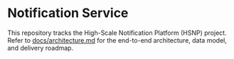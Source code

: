 # Notification Service

This repository tracks the High-Scale Notification Platform (HSNP) project. Refer to [docs/architecture.md](docs/architecture.md) for the end-to-end architecture, data model, and delivery roadmap.
